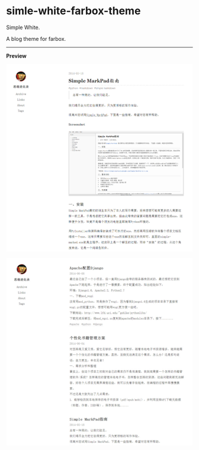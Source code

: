 simle-white-farbox-theme
========================

Simple White.

A blog theme for farbox.

---

**Preview**

![img](https://raw.githubusercontent.com/langzhou/simle-white-farbox-theme/master/preview-1.jpg)

![img](https://raw.githubusercontent.com/langzhou/simle-white-farbox-theme/master/preview-2.jpg)

